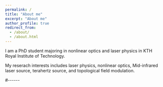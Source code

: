 ```yaml
---
permalink: /
title: "About me"
excerpt: "About me"
author_profile: true
redirect_from: 
  - /about/
  - /about.html
---
```


I am a PhD student majoring in nonlinear optics and laser physics in KTH Royal Institute of Technology. 

My reserach interests includes laser physics, nonlinear optics, Mid-infrared laser source, terahertz source, and topological field modulation.


#------
